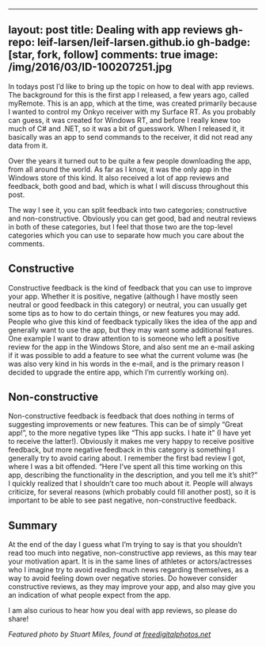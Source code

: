 
---
layout: post
title: Dealing with app reviews
gh-repo: leif-larsen/leif-larsen.github.io
gh-badge: [star, fork, follow]
comments: true
image: /img/2016/03/ID-100207251.jpg
---
    
    
In todays post I’d like to bring up the topic on how to deal with app reviews. The background for this is the first app I released, a few years ago, called myRemote. This is an app, which at the time, was created primarily because I wanted to control my Onkyo receiver with my Surface RT. As you probably can guess, it was created for Windows RT, and before I really knew too much of C# and .NET, so it was a bit of guesswork. When I released it, it basically was an app to send commands to the receiver, it did not read any data from it.

Over the years it turned out to be quite a few people downloading the app, from all around the world. As far as I know, it was the only app in the Windows store of this kind. It also received a lot of app reviews and feedback, both good and bad, which is what I will discuss throughout this post.

The way I see it, you can split feedback into two categories; constructive and non-constructive. Obviously you can get good, bad and neutral reviews in both of these categories, but I feel that those two are the top-level categories which you can use to separate how much you care about the comments.


## Constructive

Constructive feedback is the kind of feedback that you can use to improve your app. Whether it is positive, negative (although I have mostly seen neutral or good feedback in this category) or neutral, you can usually get some tips as to how to do certain things, or new features you may add. People who give this kind of feedback typically likes the idea of the app and generally want to use the app, but they may want some additional features. One example I want to draw attention to is someone who left a positive review for the app in the Windows Store, and also sent me an e-mail asking if it was possible to add a feature to see what the current volume was (he was also very kind in his words in the e-mail, and is the primary reason I decided to upgrade the entire app, which I’m currently working on).


## Non-constructive

Non-constructive feedback is feedback that does nothing in terms of suggesting improvements or new features. This can be of simply “Great app!”, to the more negative types like “This app sucks. I hate it” (I have yet to receive the latter!). Obviously it makes me very happy to receive positive feedback, but more negative feedback in this category is something I generally try to avoid caring about. I remember the first bad review I got, where I was a bit offended. “Here I’ve spent all this time working on this app, describing the functionality in the description, and you tell me it’s shit?” I quickly realized that I shouldn’t care too much about it. People will always criticize, for several reasons (which probably could fill another post), so it is important to be able to see past negative, non-constructive feedback.


## Summary

At the end of the day I guess what I’m trying to say is that you shouldn’t read too much into negative, non-constructive app reviews, as this may tear your motivation apart. It is in the same lines of athletes or actors/actresses who I imagine try to avoid reading much news regarding themselves, as a way to avoid feeling down over negative stories. Do however consider constructive reviews, as they may improve your app, and also may give you an indication of what people expect from the app.

I am also curious to hear how you deal with app reviews, so please do share!

*Featured photo by Stuart Miles, found at [freedigitalphotos.net](http://www.freedigitalphotos.net/images/positives-negatives-buttons-shows-pros-and-cons-photo-p207251)*


